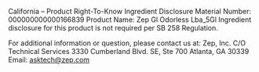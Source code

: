  
 
 
California – Product Right-To-Know Ingredient Disclosure 
Material Number: 000000000000166839 
Product Name: Zep Gl Odorless Lba_5Gl 
Ingredient disclosure for this product is not required per SB 258 Regulation. 
 
For additional information or question, please contact us at: 
Zep, Inc. 
C/O Technical Services 
3330 Cumberland Blvd. SE, Ste 700 
Atlanta, GA 30339 
Email: asktech@zep.com 
 
 
 
 
